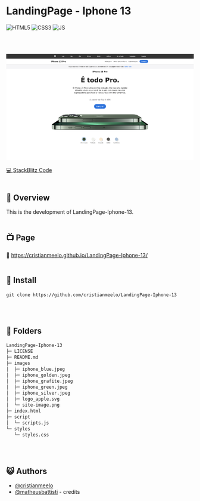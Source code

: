 # LandingPage - Iphone 13


![HTML5](https://img.shields.io/badge/HTML5-E34F26?style=for-the-badge&logo=html5&logoColor=white)
![CSS3](https://img.shields.io/badge/css3-%231572B6.svg?style=for-the-badge&logo=css3&logoColor=white)
![JS](https://img.shields.io/badge/JavaScript-F7DF1E?style=for-the-badge&logo=javascript&logoColor=black)
</div>
<br></br>


<div align="center">

![image](./images//site_image.png "Site image")

</div>


<!-- [🖼️ Figma Design ](https://www.figma.com/file/myqP66iQwzjwjrIAJyyrip/BalleBot?node-id=0%3A1&t=xaxOj9U8380vQL7r-0) </br> -->
[💻 StackBlitz Code ](https://stackblitz.com/edit/web-platform-ern447?file=index.html,script.js,styles.css)
<br></br>

## 📜 Overview

This is the development of LandingPage-Iphone-13.
<br></br>

## 📺 Page
🔗 https://cristianmeelo.github.io/LandingPage-Iphone-13/
<br></br>


## 💾 Install
```
git clone https://github.com/cristianmeelo/LandingPage-Iphone-13
```
<br></br>

## 📂 Folders

```
LandingPage-Iphone-13
├─ LICENSE
├─ README.md
├─ images
│  ├─ iphone_blue.jpeg
│  ├─ iphone_golden.jpeg
│  ├─ iphone_grafite.jpeg
│  ├─ iphone_green.jpeg
│  ├─ iphone_silver.jpeg
│  ├─ logo_apple.svg
│  └─ site-image.png
├─ index.html
├─ script
│  └─ scripts.js
└─ styles
   └─ styles.css

```
<br></br>

## 😺 Authors

- [@cristianmeelo](https://cristianmeelo.github.io/)
- [@matheusbattisti](https://www.youtube.com/watch?v=E3sKnfq4myo&ab_channel=MatheusBattisti-HoradeCodar) - credits


